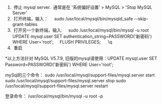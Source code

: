 1.  停止 mysql server.  通常是在 '系统偏好设置' > MySQL > 'Stop MySQL Server'
2.  打开终端，输入：     sudo /usr/local/mysql/bin/mysqld_safe --skip-grant-tables
3.  打开另一个新终端，输入:    
 sudo /usr/local/mysql/bin/mysql -u root     
UPDATE mysql.user SET authentication_string=PASSWORD('新密码') WHERE User='root';    
 FLUSH PRIVILEGES;     
\q
4.  重启

*以上方法针对 MySQL V5.7.9, 旧版的mysql请使用：UPDATE mysql.user SET Password=PASSWORD('新密码') WHERE User='root';

mySql的三个命令：
sudo /usr/local/mysql/support-files/mysql.server start
sudo /usr/local/mysql/support-files/mysql.server stop
sudo /usr/local/mysql/support-files/mysql.server restart

登录命令：
/usr/local/mysql/bin/mysql -u root -p
